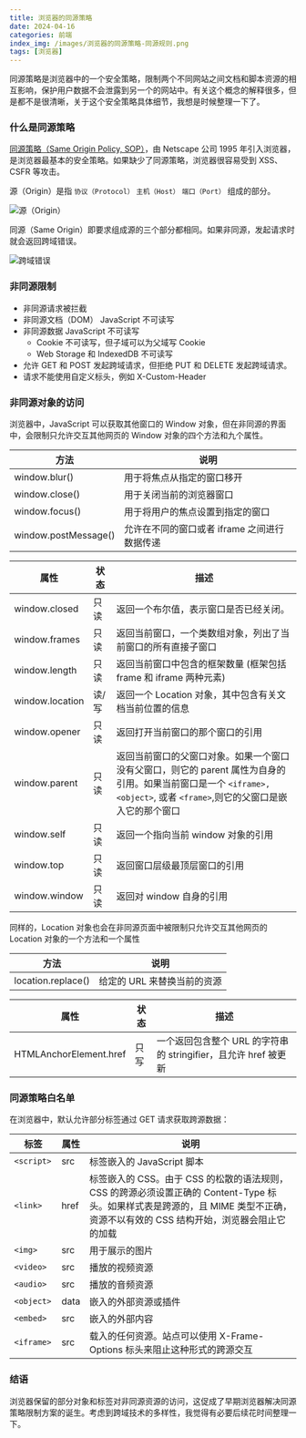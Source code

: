 ```yaml
---
title: 浏览器的同源策略
date: 2024-04-16
categories: 前端
index_img: /images/浏览器的同源策略-同源规则.png
tags: [浏览器]
---
```


同源策略是浏览器中的一个安全策略，限制两个不同网站之间文档和脚本资源的相互影响，保护用户数据不会泄露到另一个的网站中。有关这个概念的解释很多，但是都不是很清晰，关于这个安全策略具体细节，我想是时候整理一下了。


### 什么是同源策略

[同源策略（Same Origin Policy, SOP）](https://developer.mozilla.org/zh-CN/docs/Web/Security/Same-origin_policy)，由 Netscape 公司 1995 年引入浏览器，是浏览器最基本的安全策略。如果缺少了同源策略，浏览器很容易受到 XSS、CSFR 等攻击。

源（Origin）是指 `协议（Protocol）` `主机（Host）` `端口（Port）` 组成的部分。

![源（Origin）](/images/浏览器的同源策略-同源规则.png)

同源（Same Origin）即要求组成源的三个部分都相同。如果非同源，发起请求时就会返回跨域错误。

![跨域错误](/images/浏览器的同源策略-跨域错误.png)

### 非同源限制

- 非同源请求被拦截
- 非同源文档（DOM） JavaScript 不可读写
- 非同源数据 JavaScript 不可读写
  - Cookie 不可读写，但子域可以为父域写 Cookie
  - Web Storage 和 IndexedDB 不可读写
- 允许 GET 和 POST 发起跨域请求，但拒绝 PUT 和 DELETE 发起跨域请求。
- 请求不能使用自定义标头，例如 X-Custom-Header

### 非同源对象的访问

浏览器中，JavaScript 可以获取其他窗口的 Window 对象，但在非同源的界面中，会限制只允许交互其他网页的 Window 对象的四个方法和九个属性。

| 方法                 | 说明                                         |
| -------------------- | -------------------------------------------- |
| window.blur()        | 用于将焦点从指定的窗口移开                   |
| window.close()       | 用于关闭当前的浏览器窗口                     |
| window.focus()       | 用于将用户的焦点设置到指定的窗口             |
| window.postMessage() | 允许在不同的窗口或者 iframe 之间进行数据传递 |

| 属性            | 状态  | 描述                                                                                                                                                                     |
| --------------- | ----- | ------------------------------------------------------------------------------------------------------------------------------------------------------------------------ |
| window.closed   | 只读  | 返回一个布尔值，表示窗口是否已经关闭。                                                                                                                                   |
| window.frames   | 只读  | 返回当前窗口，一个类数组对象，列出了当前窗口的所有直接子窗口                                                                                                             |
| window.length   | 只读  | 返回当前窗口中包含的框架数量 (框架包括 frame 和 iframe 两种元素)                                                                                                         |
| window.location | 读/写 | 返回一个 Location 对象，其中包含有关文档当前位置的信息                                                                                                                   |
| window.opener   | 只读  | 返回打开当前窗口的那个窗口的引用                                                                                                                                         |
| window.parent   | 只读  | 返回当前窗口的父窗口对象。如果一个窗口没有父窗口，则它的 parent 属性为自身的引用。如果当前窗口是一个 `<iframe>, <object>`, 或者 `<frame>`,则它的父窗口是嵌入它的那个窗口 |
| window.self     | 只读  | 返回一个指向当前 window 对象的引用                                                                                                                                       |
| window.top      | 只读  | 返回窗口层级最顶层窗口的引用                                                                                                                                             |
| window.window   | 只读  | 返回对 window 自身的引用                                                                                                                                                 |

同样的，Location 对象也会在非同源页面中被限制只允许交互其他网页的 Location 对象的一个方法和一个属性

| 方法               | 说明                        |
| ------------------ | --------------------------- |
| location.replace() | 给定的 URL 来替换当前的资源 |

| 属性                   | 状态 | 描述                                                            |
| ---------------------- | ---- | --------------------------------------------------------------- |
| HTMLAnchorElement.href | 只写 | 一个返回包含整个 URL 的字符串的 stringifier，且允许 href 被更新 |

### 同源策略白名单

在浏览器中，默认允许部分标签通过 GET 请求获取跨源数据：

| 标签        | 属性 | 说明                                                                                                                                                                             |
| ----------- | ---- | -------------------------------------------------------------------------------------------------------------------------------------------------------------------------------- |
| `<script> ` | src  | 标签嵌入的 JavaScript 脚本                                                                                                                                                       |
| `<link>`    | href | 标签嵌入的 CSS。由于 CSS 的松散的语法规则，CSS 的跨源必须设置正确的 Content-Type 标头。如果样式表是跨源的，且 MIME 类型不正确，资源不以有效的 CSS 结构开始，浏览器会阻止它的加载 |
| `<img>`     | src  | 用于展示的图片                                                                                                                                                                   |
| `<video>`   | src  | 播放的视频资源                                                                                                                                                                   |
| `<audio>`   | src  | 播放的音频资源                                                                                                                                                                   |
| `<object>`  | data | 嵌入的外部资源或插件                                                                                                                                                             |
| `<embed>`   | src  | 嵌入的外部内容                                                                                                                                                                   |
| `<iframe>`  | src  | 载入的任何资源。站点可以使用 X-Frame-Options 标头来阻止这种形式的跨源交互                                                                                                        |

### 结语
浏览器保留的部分对象和标签对非同源资源的访问，这促成了早期浏览器解决同源策略限制方案的诞生。考虑到跨域技术的多样性，我觉得有必要后续花时间整理一下。